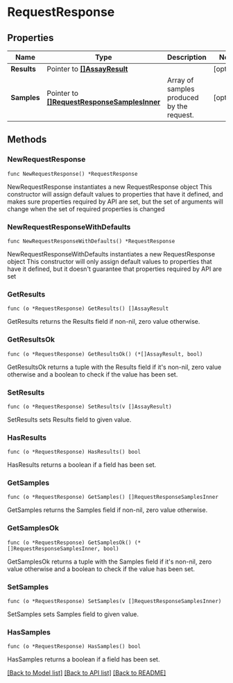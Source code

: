 # RequestResponse

## Properties

Name | Type | Description | Notes
------------ | ------------- | ------------- | -------------
**Results** | Pointer to [**[]AssayResult**](AssayResult.md) |  | [optional] 
**Samples** | Pointer to [**[]RequestResponseSamplesInner**](RequestResponseSamplesInner.md) | Array of samples produced by the request. | [optional] 

## Methods

### NewRequestResponse

`func NewRequestResponse() *RequestResponse`

NewRequestResponse instantiates a new RequestResponse object
This constructor will assign default values to properties that have it defined,
and makes sure properties required by API are set, but the set of arguments
will change when the set of required properties is changed

### NewRequestResponseWithDefaults

`func NewRequestResponseWithDefaults() *RequestResponse`

NewRequestResponseWithDefaults instantiates a new RequestResponse object
This constructor will only assign default values to properties that have it defined,
but it doesn't guarantee that properties required by API are set

### GetResults

`func (o *RequestResponse) GetResults() []AssayResult`

GetResults returns the Results field if non-nil, zero value otherwise.

### GetResultsOk

`func (o *RequestResponse) GetResultsOk() (*[]AssayResult, bool)`

GetResultsOk returns a tuple with the Results field if it's non-nil, zero value otherwise
and a boolean to check if the value has been set.

### SetResults

`func (o *RequestResponse) SetResults(v []AssayResult)`

SetResults sets Results field to given value.

### HasResults

`func (o *RequestResponse) HasResults() bool`

HasResults returns a boolean if a field has been set.

### GetSamples

`func (o *RequestResponse) GetSamples() []RequestResponseSamplesInner`

GetSamples returns the Samples field if non-nil, zero value otherwise.

### GetSamplesOk

`func (o *RequestResponse) GetSamplesOk() (*[]RequestResponseSamplesInner, bool)`

GetSamplesOk returns a tuple with the Samples field if it's non-nil, zero value otherwise
and a boolean to check if the value has been set.

### SetSamples

`func (o *RequestResponse) SetSamples(v []RequestResponseSamplesInner)`

SetSamples sets Samples field to given value.

### HasSamples

`func (o *RequestResponse) HasSamples() bool`

HasSamples returns a boolean if a field has been set.


[[Back to Model list]](../README.md#documentation-for-models) [[Back to API list]](../README.md#documentation-for-api-endpoints) [[Back to README]](../README.md)


